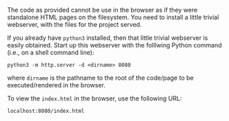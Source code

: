 
The code as provided cannot be use in the browser as if they were standalone HTML pages on the filesystem. You need to install a little trivial webserver, with
the files for the project served.

If you already have `python3` installed, then that little trivial webserver is easily obtained. Start up this webserver with the folllwing Python command (i.e., on a shell command line): 

```
python3 -m http.server -d <dirname> 8080
```

where `dirname` is the pathname to the root of the code/page to be executed/rendered in the browser. 

To view the `index.html` in the browser, use the following URL:

`localhost:8080/index.html`


